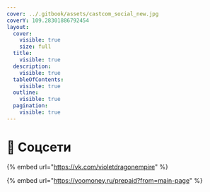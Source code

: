 ```yaml
---
cover: ../.gitbook/assets/castcom_social_new.jpg
coverY: 109.28301886792454
layout:
  cover:
    visible: true
    size: full
  title:
    visible: true
  description:
    visible: true
  tableOfContents:
    visible: true
  outline:
    visible: true
  pagination:
    visible: true
---
```


# 📱 Соцсети

{% embed url="https://vk.com/violetdragonempire" %}

{% embed url="https://yoomoney.ru/prepaid?from=main-page" %}
